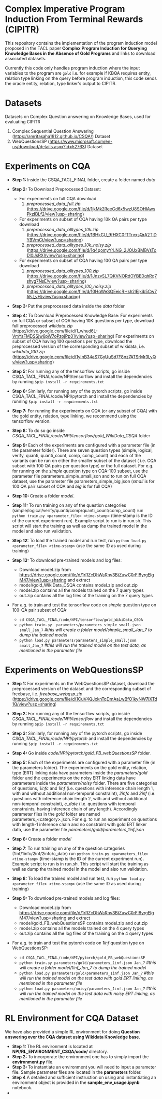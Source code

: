 # Complex Imperative Program Induction From Terminal Rewards (CIPITR)
This repository contains the implementation of the program induction model proposed in the TACL paper **Complex Program Induction for Querying Knowledge Bases in the
Absence of Gold Programs** and links to download associated datasets. 

Currently this code only handles program induction where the input variables to the program are `gold` i.e. for example if KBQA requires entity, relation type linking on the query before program induction, this code sends the oracle entity, relation, type linker's output to CIPITR.

# Datasets
Datasets on Complex Question answering on Knowledge Bases, used for evaluating CIPITR
1. Complex Sequential Question Answering (https://amritasaha1812.github.io/CSQA/) Dataset
2. WebQuestionsSP (https://www.microsoft.com/en-us/download/details.aspx?id=52763) Dataset

# Experiments on CQA
* **Step 1:** Inside the CSQA_TACL_FINAL folder, create a folder named *data*

* **Step 2:** To Download Preprocessed Dataset:
  * For experiments on full CQA download 
    1. *preprocessed_data_full.zip* (https://drive.google.com/file/d/1jkMk2ReeGd6x5wzU8SOHlAwsPkzIBLf2/view?usp=sharing)
  * For experiments on subset of CQA having 10k QA pairs per type download 
    1. *preprocessed_data_alltypes_10k.zip* (https://drive.google.com/file/d/1BHkGU_9fHXC0fTTrvxsQrA2TiDYBVmCt/view?usp=sharing)
    2. *preprocessed_data_alltypes_10k_noisy.zip* (https://drive.google.com/file/d/1q4qomyYrLNG_2JOUxBMBVsToDl0JsRXI/view?usp=sharing)
  * For experiments on subset of CQA having 100 QA pairs per type download 
    1. *preprocessed_data_alltypes_100.zip* (https://drive.google.com/file/d/1JnzvSL7QKVNORdOYBE0qhRq7shvg7NsE/view?usp=sharing)
    2. *preprocessed_data_alltypes_100_noisy.zip* (https://drive.google.com/file/d/10HqWeSQEeicRHsh2lEjkib5Cw75FJ_vH/view?usp=sharing)
* **Step 3:** Put the preprocessed data inside the *data* folder 

* **Step 4:** To Download Preprocessed Knowledge Base:
For experiments on full CQA or subset of CQA having 10K questions per type, download full preprocessed *wikidata.zip* (https://drive.google.com/file/d/1_whud6L-VmYsFMDSSjw6pW7oPzojPp01/view?usp=sharing)
For experiments on subset of CQA having 100 questions per type, download the preprocessed version of the corresponding subset of wikidata, i.e. *wikidata_100.zip* (https://drive.google.com/file/d/1yInB34aS7GyUuSd7F8nz7ATSrMr3LyQv/view?usp=sharing)

* **Step 5:** For running any of the tensorflow scripts, go inside CSQA_TACL_FINAL/code/NPI/tensorflow and install the dependencies by running `$pip install -r requirements.txt`
* **Step 6:** Similarly, for running any of the pytorch scripts,  go inside CSQA_TACL_FINAL/code/NPI/pytorch and install the dependencies by running `$pip install -r requirements.txt`

<!--## Experiments on the gold entity, relation, type linking data-->
* **Step 7:** For running the experiments on CQA (or any subset of CQA) with the gold entity, relation, type linking, we recommend using the tensorflow version. 

* **Step 8:** To do so go inside *CSQA_TACL_FINAL/code/NPI/tensorflow/gold_WikiData_CSQA* folder

* **Step 9:** Each of the experiments are configured with a parameter file (in the parameter folder).  There are seven question types (simple, logical, verify, quanti, quanti_count, comp, comp_count) and each of the variants can be run on either the smaller subset of the dataset ( i.e. CQA subset with 100 QA pairs per question type) or the full dataset. For e.g. for running on the *simple* question type on CQA-100 subset, use the parameter file parameters_simple_small.json and to run on full CQA dataset, use the parameter file parameters_simple_big.json (*small* is for 100 QA pair subset of CQA and *big* is for full CQA)

* **Step 10:** Create a folder *model*. 

* **Step 11:** To run training on any of the question categories (simple/logical/verify/quanti/comp/quanti_count/comp_count) run `python train.py <parameter_file> <time-stamp>` (time-stamp is the ID of the current experiment run). Example script to run is in run.sh. This script will start the training as well as dump the trained model in the model and also run validation. 
* **Step 12:** To load the trained model and run test, run `python load.py <parameter_file> <time-stamp>` (use the same ID as used during training)

* **Step 13:** To download pre-trained models and log files:
	* Download model.zip from https://drive.google.com/file/d/1rRZcDhWaRnv3BtZuwC0rFl8yrgElgM47/view?usp=sharing and extract
	* model/gold_WikiData_CSQA contains model.zip and out.zip
	* model.zip contains all the models trained on the 7 query types
	* out.zip contains all the log files of the training on the 7 query types

* For *e.g.* to train and test the tensorflow code on *simple* question type on 100-QA pair subset of CQA:
	* `cd CSQA_TACL_FINAL/code/NPI/tensorflow/gold_WikiData_CSQA`
	* `python train.py  parameters/parameters_simple_small.json small_Jan_7` *#this will create a folder model/simple_small_Jan_7 to dump the trained model*
	* `python load.py parameters/parameters_simple_small.json small_Jan_7` *#this will run the trained model on the test data, as mentioned in the parameter file*




<!-- 
## Experiments on the noisy entity, relation, type linking data
* **Step 14:** For running the experiments on CQA (or any subset of CQA) with the noisy entity, relation, type linking, we recommend using the pytorch code.

* **Step 15:** To do so go inside *CSQA_TACL_FINAL/code/NPI/pytorch/noisy_WikiData_CSQA* folder

* **Step 16:** Each of the experiments are configured with a parameter file (in the parameter folder). There are three question types (simple, logical, quanti_count) in the parameter folder and each of the variants can be run on either the smaller subset of the dataset (i.e. CQA with 100 QA pairs per question type) or on the bigger subset (CQA with 10K QA pairs per question type). For e.g. for running on the *simple* question type on CQA-100 subset, use the parameter file parameters_simple_small.jso and to run on the CQA-10K dataset use the parameter file parameters_simple_big.json (*small* is for 100 QA pair subset of CQA and *big* is for 10K QA pair subset of CQA)

* **Step 17:** Create a folder *model*

* **Step 18:** To run the SRP model on any of the question categories (simple/logical/quanti_count) run `python train_SRP.py <parameter_file> <time_stamp>` (time-stamp is the ID of the current experiment run). Example script to run is in *run_SRP.sh*. This script will start the training as well as dump the trained model in the model and also run validation. 

* **Step 19:** To run the SSRP model on any of the question categories (simple/logical/quanti_count) run `python train_SSRP.py <parameter_file> <time_stamp>` (time-stamp is the ID of the current experiment run). Example script to run is in *run_SSRP.sh*. This script will start the training as well as dump the trained model in the model and also run validation. 

* **Step 20:** To load the trained model and run test, run `python load.py <parameter_file> <time-stamp>` (use the same ID as used during training)

For *e.g.* to train and test the tensorflow code on *simple* question type on 100-QA pair subset of CQA:
1. `cd CSQA_TACL_FINAL/code/NPI/pytorch/noisy_WikiData_CSQA`
2. `python train_SRP.py  parameters/parameters_simple_small.json SRP_Jan_7` *#this will create a folder model/simple_SRP_Jan_7 to dump the trained model*
3. `python load.py parameters/parameters_simple_big.json SRP_Jan_7` *#this will run the trained model on the big test data, as mentioned in the parameter file*
4. `python train_SSRP.py parameters/parameters_simple_small.json SSRP_Jan_7` *#this will create a folder model/simple_SSRP_Jan_7 to dump the trained model*
5. `python load.py parameters/parameters_simple_big.json SSRP_Jan_7` *#this will run the trained model on the big test data, as mentioned in the parameter file*
-->   

# Experiments on WebQuestionsSP
* **Step 1:** For experiments on the WebQuestionsSP dataset, download the preprocessed version of the dataset and the corresponding subset of freebase,  i.e. *freebase_webqsp.zip* (https://drive.google.com/file/d/1CuV4QJxknTqDmAaLwBfO1kyNW7IXTd1Q/view?usp=sharing)

* **Step 2:** For running any of the tensorflow scripts, go inside *CSQA_TACL_FINAL/code/NPI/tensorflow* and install the dependencies by running `$pip install -r requirements.txt`

* **Step 3:** Similarly, for running any of the pytorch scripts,  go inside *CSQA_TACL_FINAL/code/NPI/pytorch* and install the dependencies by running `$pip install -r requirements.txt`

* **Step 4:** Go inside *code/NPI/pytorch/gold_FB_webQuestionsSP* folder. 

* **Step 5:** Each of the experiments are configured with a parameter file (in the parameters folder). The experiments on the gold entity, relation, type (ERT) linking data have parameters inside the *parameters/gold* folder and the experiments on the noisy ERT linking data have parameters inside the *parameters/noisy* folder. There are five categories of questions, *1infc* and *1inf* (i.e. questions with inference chain length 1, with and without additional non-temporal constraint), *2infc* and *2inf* (i.e. questions with inference chain length 2, with and without additional non-temporal constraint), *c_date* (i.e. questions with temporal constraints, having inference chain of any length). Accordingly parameter files in the *gold* folder are named parameters_\<category\>.json. For e.g. to run an experiment on questions with length-1 inference chain and no constraint with gold ERT linker data, use the parameter file *parameters/gold/parameters_1inf.json*

* **Step 6:** Create a folder *model*

* **Step 7:** To run training on any of the question categories (1inf/1infc/2inf/2infc/c_date) run `python train.py <parameters_file> <time-stamp>` (time-stamp is the ID of the current experiment run). Example script to run is in run.sh. This script will start the training as well as dump the trained model in the model and also run validation. 

* **Step 8:** To load the trained model and run test, run `python load.py <parameter_file> <time-stamp>` (use the same ID as used during training)

* **Step 9:** To download pre-trained models and log files:
	* Download model.zip from https://drive.google.com/file/d/1rRZcDhWaRnv3BtZuwC0rFl8yrgElgM47/view?usp=sharing and extract
	* model/gold_FB_webQuestionsSP contains model.zip and out.zip
	* model.zip contains all the models trained on the 4 query types
	* out.zip contains all the log files of the training on the 4 query types

* For *e.g.* to train and test the pytorch code on *1inf* question type on WebQuestionsSP:
	* `cd CSQA_TACL_FINAL/code/NPI/pytorch/gold_FB_webQuestionsSP`
	* `python train.py parameters/gold/parameters_1inf.json Jan_7` *#this will create a folder model/1inf_Jan_7 to dump the trained model*
	* `python load.py parameters/gold/parameters_1inf.json Jan_7` *#this will run the trained model on the test data with gold ERT linking, as mentioned in the parameter file* 
	* `python load.py parameters/noisy/parameters_1inf.json Jan_7` *#this will run the trained model on the test data with noisy ERT linking, as mentioned in the parameter file* 	
# RL Environment for CQA Dataset
We have also provided a simple RL environment for doing **Question answering over the CQA dataset using Wikidata Knowledge base**.
* **Step 1:** The RL environment is located at **NPI/RL_ENVIRONMENT_CSQA/code/** directory.
* **Step 2:** To incorporate the environment one has to simply import the **environment.py** file.
* **Step 3:** To instantiate an environment you will need to input a parameter file. Sample parameter files are located in the **parameters** folder. 
* **Step 4** A detailed and sufficient instruction on using and instantiating an environment object is provided in the **sample_env_usage.ipynb** notebook.
* 
